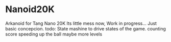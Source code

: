 # Nanoid20K
Arkanoid for Tang Nano 20K
Its little mess now, Work in progress...
Just basic concepcion.
todo:
State mashine to drive states of the game.
counting score
speeding up the ball
maybe more levels
